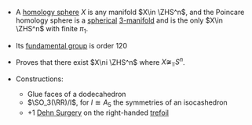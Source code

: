 - A [homology sphere](homology%20sphere.md) $X$ is any manifold $X\in \ZHS^n$, and the Poincare homology sphere is a [spherical](spherical%20manifold.md) [3-manifold](3-manifold.md) and is the only $X\in \ZHS^n$ with finite $\pi_1$.

- Its [fundamental group](fundamental%20group) is order 120
- Proves that there exist $X\ni \ZHS^n$ where $X\not\cong_\Top S^n$.

- Constructions:
	- Glue faces of a dodecahedron
	- $\SO_3(\RR)/I$, for $I\cong A_5$ the symmetries of an isocashedron
	- $+1$ [Dehn Surgery](Dehn%20Surgery) on the right-handed [trefoil](trefoil) 